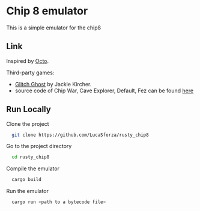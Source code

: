
# Chip 8 emulator

This is a simple emulator for the chip8

## Link

Inspired by [Octo](https://github.com/JohnEarnest/Octo).

Third-party games:

- [Glitch Ghost](https://github.com/jackiekircher/glitch-ghost) by Jackie Kircher.
- source code of Chip War, Cave Explorer, Default, Fez can be found [here](https://github.com/JohnEarnest/Octo/tree/gh-pages/examples) 


## Run Locally

Clone the project

```bash
  git clone https://github.com/LucaSforza/rusty_chip8
```

Go to the project directory

```bash
  cd rusty_chip8
```

Compile the emulator

```bash
  cargo build
```

Run the emulator

```bash
  cargo run <path to a bytecode file>
```
